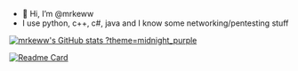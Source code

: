 - 👋 Hi, I’m @mrkeww
- I use python, c++, c#, java and I know some networking/pentesting stuff

[![mrkeww's GitHub stats ?theme=midnight_purple](https://github-readme-stats-eight-phi-20.vercel.app/api?username=mrkeww)](https://github.com/mrkeww/github-readme-stats)

[![Readme Card](https://github-readme-stats.vercel.app/api/pin/?username=jh-devv&repo=all-skyblock)](https://github.com/jh-devv/all-skyblock)
